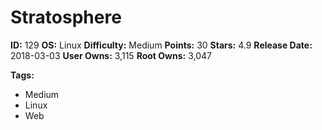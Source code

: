 # Stratosphere

**ID:** 129
**OS:** Linux
**Difficulty:** Medium
**Points:** 30
**Stars:** 4.9
**Release Date:** 2018-03-03
**User Owns:** 3,115
**Root Owns:** 3,047

**Tags:**
- Medium
- Linux
- Web

